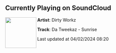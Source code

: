 ## Currently Playing on SoundCloud

[<img align="left" width="100" src="https://i1.sndcdn.com/artworks-jmZKguOaJNX9xTyx-y4Vjew-t500x500.jpg">](https://soundcloud.com/dirtyworkzofficial/da-tweekaz-sunrise)

**Artist**: Dirty Workz 

**Track**: Da Tweekaz - Sunrise

Last updated at 04/02/2024 08:20

